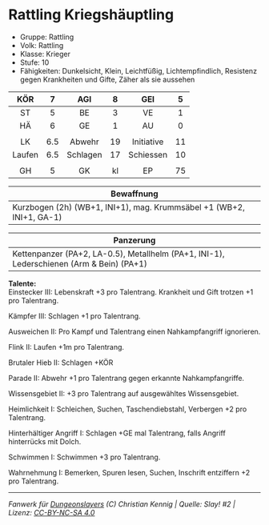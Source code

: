 # Rattling Kriegshäuptling  
- Gruppe: Rattling  
- Volk: Rattling  
- Klasse: Krieger  
- Stufe: 10  
- Fähigkeiten: Dunkelsicht, Klein, Leichtfüßig, Lichtempfindlich, Resistenz gegen Krankheiten und Gifte, Zäher als sie aussehen  


| KÖR | 7 | AGI | 8 | GEI | 5 |
| :-: | :-: | :-: | :-: | :-: | :-: |
| ST | 5 | BE | 3 | VE | 1 |
| HÄ | 6 | GE | 1 | AU | 0 |
|  |
| LK | 6.5 | Abwehr | 19 | Initiative | 11 |
| Laufen | 6.5 | Schlagen | 17 | Schiessen | 10 |
|  |
| GH | 5 | GK | kl | EP | 75 |

| Bewaffnung |
| --- |
| Kurzbogen (2h) (WB+1, INI+1), mag. Krummsäbel +1 (WB+2, INI+1, GA-1) |


| Panzerung |
| --- |
| Kettenpanzer (PA+2, LA-0.5), Metallhelm (PA+1, INI-1), Lederschienen (Arm & Bein) (PA+1) |


**Talente:**  
Einstecker III: Lebenskraft +3 pro Talentrang. Krankheit und Gift trotzen +1 pro Talentrang.

Kämpfer III: Schlagen +1 pro Talentrang.

Ausweichen II: Pro Kampf und Talentrang einen Nahkampfangriff ignorieren.

Flink II: Laufen +1m pro Talentrang.

Brutaler Hieb II: Schlagen +KÖR

Parade II: Abwehr +1 pro Talentrang gegen erkannte Nahkampfangriffe.

Wissensgebiet II: +3 pro Talentrang auf ausgewähltes Wissensgebiet.

Heimlichkeit I: Schleichen, Suchen, Taschendiebstahl, Verbergen +2 pro Talentrang.

Hinterhältiger Angriff I: Schlagen +GE mal Talentrang, falls Angriff hinterrücks mit Dolch.

Schwimmen I: Schwimmen +3 pro Talentrang.

Wahrnehmung I: Bemerken, Spuren lesen, Suchen, Inschrift entziffern +2 pro Talentrang.





___
*Fanwerk für [Dungeonslayers](https://www.dungeonslayers.net/) (C) Christian Kennig | Quelle: Slay! #2 | Lizenz: [CC-BY-NC-SA 4.0](https://creativecommons.org/licenses/by-nc-sa/4.0/deed.de)*